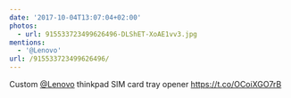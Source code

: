 ```yaml
---
date: '2017-10-04T13:07:04+02:00'
photos:
  - url: 915533723499626496-DLShET-XoAE1vv3.jpg
mentions:
  - '@Lenovo'
url: /915533723499626496/
---
```

Custom [@Lenovo](https://twitter.com/@Lenovo) thinkpad SIM card tray opener https://t.co/OCoiXGO7rB
